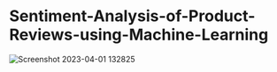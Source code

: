 # Sentiment-Analysis-of-Product-Reviews-using-Machine-Learning

![Screenshot 2023-04-01 132825](https://github.com/user-attachments/assets/5382cc8d-5a94-4afd-a12e-0179e2267792)
